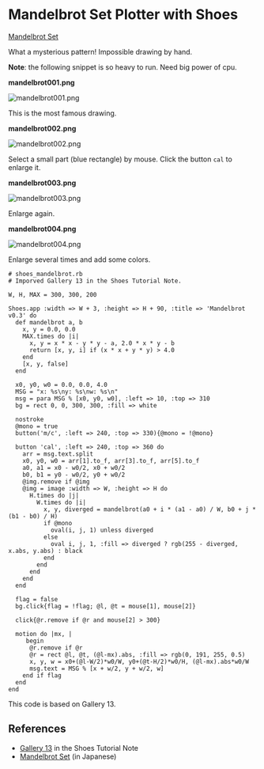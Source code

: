 Mandelbrot Set Plotter with Shoes 
=================================

[Mandelbrot Set](http://en.wikipedia.org/wiki/Mandelbrot_set)

What a mysterious pattern! Impossible drawing by hand.

**Note**: the following snippet is so heavy to run. Need big power of cpu.


**mandelbrot001.png**

![mandelbrot001.png](https://raw.github.com/ashbb/shoes_mandelbrot/master/img/mandelbrot001.png)

This is the most famous drawing.

**mandelbrot002.png**

![mandelbrot002.png](https://raw.github.com/ashbb/shoes_mandelbrot/master/img/mandelbrot002.png)

Select a small part (blue rectangle) by mouse. Click the button `cal` to enlarge it.

**mandelbrot003.png**

![mandelbrot003.png](https://raw.github.com/ashbb/shoes_mandelbrot/master/img/mandelbrot003.png)

Enlarge again.

**mandelbrot004.png**

![mandelbrot004.png](https://raw.github.com/ashbb/shoes_mandelbrot/master/img/mandelbrot004.png)

Enlarge several times and add some colors.


	# shoes_mandelbrot.rb
	# Imporved Gallery 13 in the Shoes Tutorial Note.
	
	W, H, MAX = 300, 300, 200
	
	Shoes.app :width => W + 3, :height => H + 90, :title => 'Mandelbrot v0.3' do
	  def mandelbrot a, b
	    x, y = 0.0, 0.0
	    MAX.times do |i|
	      x, y = x * x - y * y - a, 2.0 * x * y - b
	      return [x, y, i] if (x * x + y * y) > 4.0
	    end
	    [x, y, false]  
	  end
	  
	  x0, y0, w0 = 0.0, 0.0, 4.0
	  MSG = "x: %s\ny: %s\nw: %s\n"
	  msg = para MSG % [x0, y0, w0], :left => 10, :top => 310
	  bg = rect 0, 0, 300, 300, :fill => white
	 
	  nostroke
	  @mono = true
	  button('m/c', :left => 240, :top => 330){@mono = !@mono}
	  
	  button 'cal', :left => 240, :top => 360 do
	    arr = msg.text.split
	    x0, y0, w0 = arr[1].to_f, arr[3].to_f, arr[5].to_f
	    a0, a1 = x0 - w0/2, x0 + w0/2
	    b0, b1 = y0 - w0/2, y0 + w0/2
	    @img.remove if @img
	    @img = image :width => W, :height => H do
	      H.times do |j|
	        W.times do |i|
	          x, y, diverged = mandelbrot(a0 + i * (a1 - a0) / W, b0 + j * (b1 - b0) / H)
	          if @mono
	            oval(i, j, 1) unless diverged
	          else
	            oval i, j, 1, :fill => diverged ? rgb(255 - diverged, x.abs, y.abs) : black
	          end
	        end
	      end
	    end
	  end
	  
	  flag = false
	  bg.click{flag = !flag; @l, @t = mouse[1], mouse[2]}
	  
	  click{@r.remove if @r and mouse[2] > 300}
	  
	  motion do |mx, |
	     begin
	      @r.remove if @r
	      @r = rect @l, @t, (@l-mx).abs, :fill => rgb(0, 191, 255, 0.5)
	      x, y, w = x0+(@l-W/2)*w0/W, y0+(@t-H/2)*w0/H, (@l-mx).abs*w0/W
	      msg.text = MSG % [x + w/2, y + w/2, w]
	    end if flag
	  end
	end


This code is based on Gallery 13.

References
----------
- [Gallery 13](https://github.com/ashbb/shoes_tutorial_html/blob/master/mdowns/01130_Fancy_Gallery_11-15.mdown) in the Shoes Tutorial Note
- [Mandelbrot Set](http://www.asahi-net.or.jp/~uc3k-ymd/Sketch/Mandelbrot/mandel01.html) (in Japanese)
